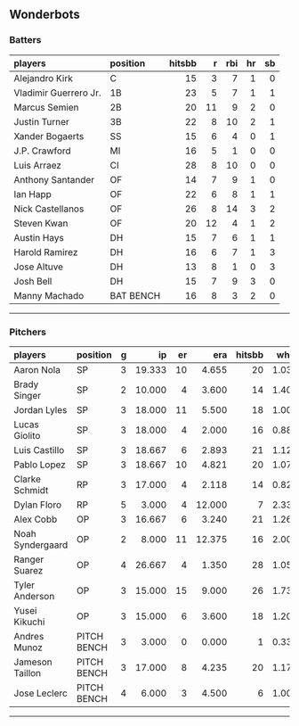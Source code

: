 ## Wonderbots

### Batters

 
|players               |position  | hitsbb|  r| rbi| hr| sb| 
|:---------------------|:---------|------:|--:|---:|--:|--:| 
|Alejandro Kirk        |C         |     15|  3|   7|  1|  0| 
|Vladimir Guerrero Jr. |1B        |     23|  5|   7|  1|  1| 
|Marcus Semien         |2B        |     20| 11|   9|  2|  0| 
|Justin Turner         |3B        |     22|  8|  10|  2|  1| 
|Xander Bogaerts       |SS        |     15|  6|   4|  0|  1| 
|J.P. Crawford         |MI        |     16|  5|   1|  0|  0| 
|Luis Arraez           |CI        |     28|  8|  10|  0|  0| 
|Anthony Santander     |OF        |     14|  7|   9|  1|  0| 
|Ian Happ              |OF        |     22|  6|   8|  1|  1| 
|Nick Castellanos      |OF        |     26|  8|  14|  3|  2| 
|Steven Kwan           |OF        |     20| 12|   4|  1|  2| 
|Austin Hays           |DH        |     15|  7|   6|  1|  1| 
|Harold Ramirez        |DH        |     16|  6|   7|  1|  3| 
|Jose Altuve           |DH        |     13|  8|   1|  0|  3| 
|Josh Bell             |DH        |     15|  7|   9|  3|  0| 
|Manny Machado         |BAT BENCH |     16|  8|   3|  2|  0| 


* * *

### Pitchers

 
|players          |position    |  g|     ip| er|    era| hitsbb|  whip| so|  w| sv| 
|:----------------|:-----------|--:|------:|--:|------:|------:|-----:|--:|--:|--:| 
|Aaron Nola       |SP          |  3| 19.333| 10|  4.655|     20| 1.034| 24|  1|  0| 
|Brady Singer     |SP          |  2| 10.000|  4|  3.600|     14| 1.400| 11|  1|  0| 
|Jordan Lyles     |SP          |  3| 18.000| 11|  5.500|     18| 1.000| 14|  0|  0| 
|Lucas Giolito    |SP          |  3| 18.000|  4|  2.000|     16| 0.889| 20|  2|  0| 
|Luis Castillo    |SP          |  3| 18.667|  6|  2.893|     21| 1.125| 22|  0|  0| 
|Pablo Lopez      |SP          |  3| 18.667| 10|  4.821|     20| 1.071| 20|  0|  0| 
|Clarke Schmidt   |RP          |  3| 17.000|  4|  2.118|     14| 0.824| 12|  0|  0| 
|Dylan Floro      |RP          |  5|  3.000|  4| 12.000|      7| 2.333|  5|  0|  2| 
|Alex Cobb        |OP          |  3| 16.667|  6|  3.240|     21| 1.260| 19|  1|  0| 
|Noah Syndergaard |OP          |  2|  8.000| 11| 12.375|     16| 2.000|  5|  0|  0| 
|Ranger Suarez    |OP          |  4| 26.667|  4|  1.350|     28| 1.050| 22|  1|  0| 
|Tyler Anderson   |OP          |  3| 15.000| 15|  9.000|     26| 1.733| 15|  1|  0| 
|Yusei Kikuchi    |OP          |  3| 15.000|  6|  3.600|     18| 1.200| 16|  1|  0| 
|Andres Munoz     |PITCH BENCH |  3|  3.000|  0|  0.000|      1| 0.333|  6|  0|  0| 
|Jameson Taillon  |PITCH BENCH |  3| 17.000|  8|  4.235|     20| 1.176| 12|  2|  0| 
|Jose Leclerc     |PITCH BENCH |  4|  6.000|  3|  4.500|      6| 1.000|  8|  0|  0| 


* * *


